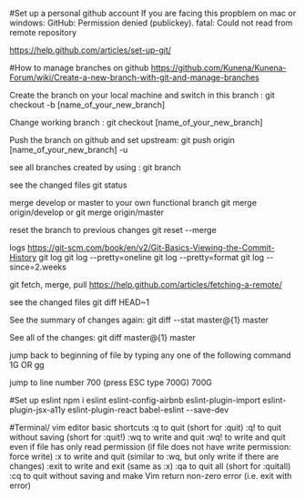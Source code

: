 #Set up a personal github account
If you are facing this propblem on mac or windows:
GitHub: Permission denied (publickey). fatal: Could not read from remote repository

https://help.github.com/articles/set-up-git/

#How to manage branches on github
https://github.com/Kunena/Kunena-Forum/wiki/Create-a-new-branch-with-git-and-manage-branches

Create the branch on your local machine and switch in this branch :
git checkout -b [name_of_your_new_branch]

Change working branch :
git checkout [name_of_your_new_branch]

Push the branch on github and set upstream:
git push origin [name_of_your_new_branch] -u

see all branches created by using :
git branch

see the changed files
git status

merge develop or master to your own functional branch
git merge origin/develop
or
git merge origin/master

reset the branch to previous changes
git reset --merge

logs
https://git-scm.com/book/en/v2/Git-Basics-Viewing-the-Commit-History
git log
git log --pretty=oneline
git log --pretty=format
git log --since=2.weeks

git fetch, merge, pull
https://help.github.com/articles/fetching-a-remote/


see the changed files
git diff HEAD~1

See the summary of changes again:
git diff --stat master@{1} master

See all of the changes: 
git diff master@{1} master

jump back to beginning of file by typing any one of the following command
1G OR gg

jump to line number 700 (press ESC type 700G)
700G

 #Set up eslint
 npm i eslint eslint-config-airbnb eslint-plugin-import eslint-plugin-jsx-a11y eslint-plugin-react babel-eslint --save-dev


 #Terminal/ vim editor basic shortcuts
:q to quit (short for :quit)
:q! to quit without saving (short for :quit!)
:wq to write and quit
:wq! to write and quit even if file has only read permission (if file does not have write permission: force write)
:x to write and quit (similar to :wq, but only write if there are changes)
:exit to write and exit (same as :x)
:qa to quit all (short for :quitall)
:cq to quit without saving and make Vim return non-zero error (i.e. exit with error)
